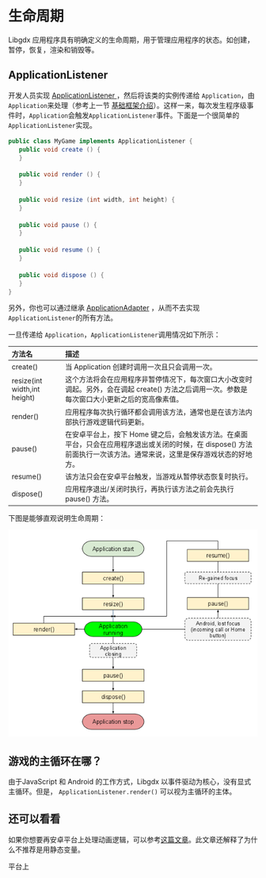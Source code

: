 # 生命周期

Libgdx 应用程序具有明确定义的生命周期，用于管理应用程序的状态。如创建，暂停，恢复，渲染和销毁等。

## ApplicationListener

开发人员实现 [ApplicationListener ](https://libgdx.badlogicgames.com/ci/nightlies/docs/api/com/badlogic/gdx/ApplicationListener.html)，然后将该类的实例传递给 `Application`，由 `Application`来处理（参考上一节 [基础框架介绍](/kai-fa-zhi-nan/ji-chu-kuang-jia.md)）。这样一来，每次发生程序级事件时，`Application`会触发`ApplicationListener`事件。下面是一个很简单的 `ApplicationListener`实现。

```java
public class MyGame implements ApplicationListener {
   public void create () {
   }

   public void render () {        
   }

   public void resize (int width, int height) { 
   }

   public void pause () { 
   }

   public void resume () {
   }

   public void dispose () { 
   }
}
```

另外，你也可以通过继承 [ApplicationAdapter](http://libgdx.badlogicgames.com/nightlies/docs/api/com/badlogic/gdx/ApplicationAdapter.html) ，从而不去实现`ApplicationListener`的所有方法。

一旦传递给 `Application`，`ApplicationListener`调用情况如下所示：

| 方法名 | 描述 |
| :--- | :--- |
| create\(\) | 当 Application 创建时调用一次且只会调用一次。 |
| resize\(int width,int height\) | 这个方法将会在应用程序非暂停情况下，每次窗口大小改变时调起。另外，会在调起 create\(\) 方法之后调用一次。参数是每次窗口大小更新之后的宽高像素值。 |
| render\(\) | 应用程序每次执行循环都会调用该方法，通常也是在该方法内部执行游戏逻辑代码更新。 |
| pause\(\) | 在安卓平台上，按下 Home 键之后，会触发该方法。在桌面平台，只会在应用程序退出或关闭的时候，在 dispose\(\) 方法前面执行一次该方法。通常来说，这里是保存游戏状态的好地方。 |
| resume\(\) | 该方法只会在安卓平台触发，当游戏从暂停状态恢复时执行。 |
| dispose\(\) | 应用程序退出/关闭时执行，再执行该方法之前会先执行 pause\(\) 方法。 |

下图是能够直观说明生命周期：

![](/assets/1411img.png)

## 游戏的主循环在哪？

由于JavaScript 和 Android 的工作方式，Libgdx 以事件驱动为核心，没有显式主循环。但是， `ApplicationListener.render()` 可以视为主循环的主体。

## 还可以看看

如果你想要再安卓平台上处理动画逻辑，可以参考[这篇文章](http://bitiotic.com/blog/2013/05/23/libgdx-and-android-application-lifecycle/)。此文章还解释了为什么不推荐是用静态变量。































































平台上















